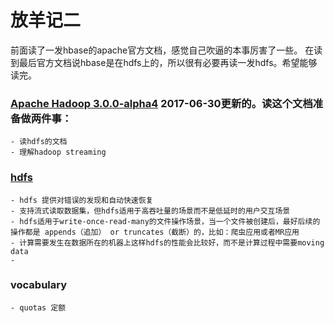 # 放羊记二
前面读了一发hbase的apache官方文档，感觉自己吹逼的本事厉害了一些。
在读到最后官方文档说hbase是在hdfs上的，所以很有必要再读一发hdfs。希望能够读完。
### [Apache Hadoop 3.0.0-alpha4](https://hadoop.apache.org/docs/current/) 2017-06-30更新的。读这个文档准备做两件事：
	- 读hdfs的文档
	- 理解hadoop streaming
### [hdfs](https://hadoop.apache.org/docs/current/hadoop-project-dist/hadoop-hdfs/HdfsDesign.html)
	- hdfs 提供对错误的发现和自动快速恢复
	- 支持流式读取数据集，但hdfs适用于高吞吐量的场景而不是低延时的用户交互场景
	- hdfs适用于write-once-read-many的文件操作场景，当一个文件被创建后，最好后续的操作都是 appends（追加） or truncates（截断）的，比如：爬虫应用或者MR应用
	- 计算需要发生在数据所在的机器上这样hdfs的性能会比较好，而不是计算过程中需要moving data
	- 
### vocabulary
	- quotas 定额